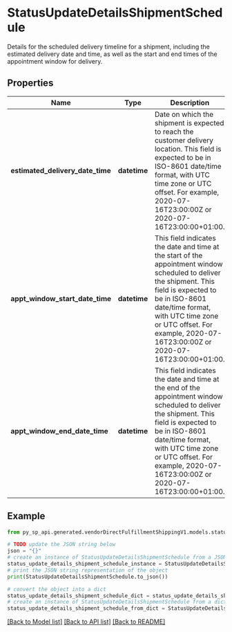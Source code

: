 # StatusUpdateDetailsShipmentSchedule

Details for the scheduled delivery timeline for a shipment, including the estimated delivery date and time, as well as the start and end times of the appointment window for delivery.

## Properties

Name | Type | Description | Notes
------------ | ------------- | ------------- | -------------
**estimated_delivery_date_time** | **datetime** | Date on which the shipment is expected to reach the customer delivery location. This field is expected to be in ISO-8601 date/time format, with UTC time zone or UTC offset. For example, 2020-07-16T23:00:00Z or 2020-07-16T23:00:00+01:00. | [optional] 
**appt_window_start_date_time** | **datetime** | This field indicates the date and time at the start of the appointment window scheduled to deliver the shipment. This field is expected to be in ISO-8601 date/time format, with UTC time zone or UTC offset. For example, 2020-07-16T23:00:00Z or 2020-07-16T23:00:00+01:00. | [optional] 
**appt_window_end_date_time** | **datetime** | This field indicates the date and time at the end of the appointment window scheduled to deliver the shipment. This field is expected to be in ISO-8601 date/time format, with UTC time zone or UTC offset. For example, 2020-07-16T23:00:00Z or 2020-07-16T23:00:00+01:00. | [optional] 

## Example

```python
from py_sp_api.generated.vendorDirectFulfillmentShippingV1.models.status_update_details_shipment_schedule import StatusUpdateDetailsShipmentSchedule

# TODO update the JSON string below
json = "{}"
# create an instance of StatusUpdateDetailsShipmentSchedule from a JSON string
status_update_details_shipment_schedule_instance = StatusUpdateDetailsShipmentSchedule.from_json(json)
# print the JSON string representation of the object
print(StatusUpdateDetailsShipmentSchedule.to_json())

# convert the object into a dict
status_update_details_shipment_schedule_dict = status_update_details_shipment_schedule_instance.to_dict()
# create an instance of StatusUpdateDetailsShipmentSchedule from a dict
status_update_details_shipment_schedule_from_dict = StatusUpdateDetailsShipmentSchedule.from_dict(status_update_details_shipment_schedule_dict)
```
[[Back to Model list]](../README.md#documentation-for-models) [[Back to API list]](../README.md#documentation-for-api-endpoints) [[Back to README]](../README.md)


